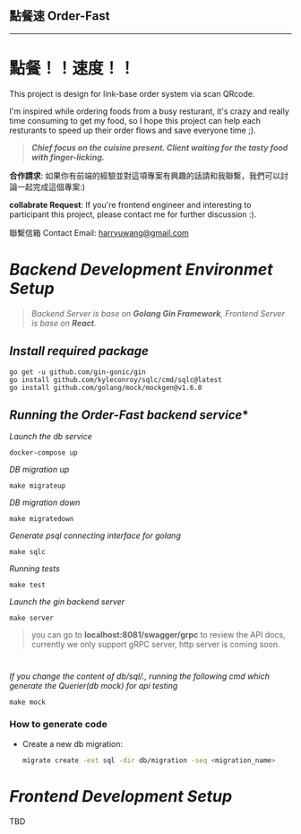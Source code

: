 
## 點餐速 Order-Fast
---
# 點餐！！速度！！

This project is design for link-base order system via scan QRcode.

 I'm inspired while ordering foods from a busy resturant, it's crazy and really time consuming to get my food, so I hope this project can help each resturants to speed up their order flows and save everyone time ;).


> ***Chief focus on the cuisine present. Client waiting for the tasty food with finger-licking.***

**合作請求**: 如果你有前端的經驗並對這項專案有興趣的話請和我聯繫，我們可以討論一起完成這個專案:)

**collabrate Request**: If you're frontend engineer and interesting to participant this project, please contact me for further discussion :).

聯繫信箱 Contact Email: harryuwang@gmail.com


# ***Backend Development Environmet Setup***

 >*Backend Server is base on **Golang Gin Framework**, Frontend Server is base on **React**.*

## *Install required package*
```
go get -u github.com/gin-gonic/gin
go install github.com/kyleconroy/sqlc/cmd/sqlc@latest
go install github.com/golang/mock/mockgen@v1.6.0
```
## *Running the Order-Fast backend service**
*Launch the db service*
```
docker-compose up
```
*DB migration up*
```
make migrateup
```
*DB migration down*
```
make migratedown
```
*Generate psql connecting interface for golang*
```
make sqlc
```
*Running tests*
```
make test
```
*Launch the gin backend server*
```
make server
```

> you can go to **localhost:8081/swagger/grpc** to review the API docs, currently we only support gRPC server, http server is coming soon.
#

*If you change the content of db/sql/., running the following cmd which generate the Querier(db mock) for api testing*
```
make mock
```

### How to generate code
- Create a new db migration:

	```bash
	migrate create -ext sql -dir db/migration -seq <migration_name>
	```
###
# ***Frontend Development Setup***
TBD
